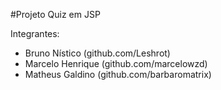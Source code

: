 #Projeto Quiz em JSP

Integrantes:
* Bruno Nístico (github.com/Leshrot)
* Marcelo Henrique (github.com/marcelowzd)
* Matheus Galdino (github.com/barbaromatrix)
